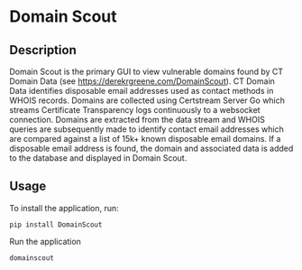 # Domain Scout 

## Description

Domain Scout is the primary GUI to view vulnerable domains found by CT Domain Data (see https://derekrgreene.com/DomainScout).
CT Domain Data identifies disposable email addresses used as contact methods in WHOIS records. Domains are collected using Certstream Server Go which streams Certificate Transparency logs continuously to a websocket connection. Domains are extracted from the data stream and WHOIS queries are subsequently made to identify contact email addresses which are compared against a list of 15k+ known disposable email domains. If a disposable email address is found, the domain and associated data is added to the database and displayed in Domain Scout.

## Usage

To install the application, run:

`pip install DomainScout`

Run the application

`domainscout`
